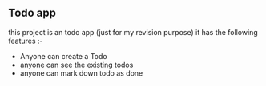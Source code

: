 ## Todo app

this project is an todo app (just for my revision purpose)
it has the following features :-

- Anyone can create a Todo
- anyone can see the existing todos
- anyone can mark down todo as done